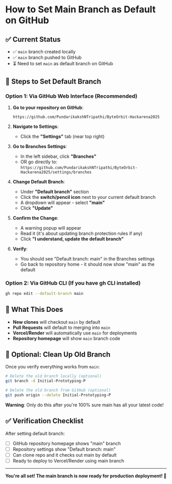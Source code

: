 # How to Set Main Branch as Default on GitHub

## ✅ Current Status
- ✅ `main` branch created locally
- ✅ `main` branch pushed to GitHub
- ⏳ Need to set `main` as default branch on GitHub

## 🔧 Steps to Set Default Branch

### Option 1: Via GitHub Web Interface (Recommended)

1. **Go to your repository on GitHub**:
   ```
   https://github.com/PundarikakshNTripathi/ByteOrbit-Hackarena2025
   ```

2. **Navigate to Settings**:
   - Click the **"Settings"** tab (near top right)

3. **Go to Branches Settings**:
   - In the left sidebar, click **"Branches"**
   - OR go directly to: `https://github.com/PundarikakshNTripathi/ByteOrbit-Hackarena2025/settings/branches`

4. **Change Default Branch**:
   - Under **"Default branch"** section
   - Click the **switch/pencil icon** next to your current default branch
   - A dropdown will appear - select **"main"**
   - Click **"Update"**
   
5. **Confirm the Change**:
   - A warning popup will appear
   - Read it (it's about updating branch protection rules if any)
   - Click **"I understand, update the default branch"**

6. **Verify**:
   - You should see "Default branch: main" in the Branches settings
   - Go back to repository home - it should now show "main" as the default

### Option 2: Via GitHub CLI (If you have gh CLI installed)

```bash
gh repo edit --default-branch main
```

## 🎯 What This Does

- **New clones** will checkout `main` by default
- **Pull Requests** will default to merging into `main`
- **Vercel/Render** will automatically use `main` for deployments
- **Repository homepage** will show `main` branch code

## 🧹 Optional: Clean Up Old Branch

Once you verify everything works from `main`:

```bash
# Delete the old branch locally (optional)
git branch -d Initial-Prototyping-P

# Delete the old branch from GitHub (optional)
git push origin --delete Initial-Prototyping-P
```

**Warning**: Only do this after you're 100% sure main has all your latest code!

## ✅ Verification Checklist

After setting default branch:

- [ ] GitHub repository homepage shows "main" branch
- [ ] Repository settings show "Default branch: main"
- [ ] Can clone repo and it checks out main by default
- [ ] Ready to deploy to Vercel/Render using main branch

---

**You're all set! The main branch is now ready for production deployment! 🚀**

